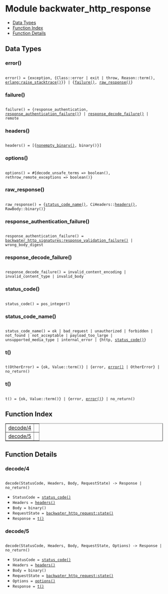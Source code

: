 

# Module backwater_http_response #
* [Data Types](#types)
* [Function Index](#index)
* [Function Details](#functions)

<a name="types"></a>

## Data Types ##




### <a name="type-error">error()</a> ###


<pre><code>
error() = {exception, {Class::error | exit | throw, Reason::term(), <a href="erlang.md#type-raise_stacktrace">erlang:raise_stacktrace()</a>}} | {<a href="#type-failure">failure()</a>, <a href="#type-raw_response">raw_response()</a>}
</code></pre>




### <a name="type-failure">failure()</a> ###


<pre><code>
failure() = {response_authentication, <a href="#type-response_authentication_failure">response_authentication_failure()</a>} | <a href="#type-response_decode_failure">response_decode_failure()</a> | remote
</code></pre>




### <a name="type-headers">headers()</a> ###


<pre><code>
headers() = [{<a href="#type-nonempty_binary">nonempty_binary()</a>, binary()}]
</code></pre>




### <a name="type-options">options()</a> ###


<pre><code>
options() = #{decode_unsafe_terms =&gt; boolean(), rethrow_remote_exceptions =&gt; boolean()}
</code></pre>




### <a name="type-raw_response">raw_response()</a> ###


<pre><code>
raw_response() = {<a href="#type-status_code_name">status_code_name()</a>, CiHeaders::<a href="#type-headers">headers()</a>, RawBody::binary()}
</code></pre>




### <a name="type-response_authentication_failure">response_authentication_failure()</a> ###


<pre><code>
response_authentication_failure() = <a href="backwater_http_signatures.md#type-response_validation_failure">backwater_http_signatures:response_validation_failure()</a> | wrong_body_digest
</code></pre>




### <a name="type-response_decode_failure">response_decode_failure()</a> ###


<pre><code>
response_decode_failure() = invalid_content_encoding | invalid_content_type | invalid_body
</code></pre>




### <a name="type-status_code">status_code()</a> ###


<pre><code>
status_code() = pos_integer()
</code></pre>




### <a name="type-status_code_name">status_code_name()</a> ###


<pre><code>
status_code_name() = ok | bad_request | unauthorized | forbidden | not_found | not_acceptable | payload_too_large | unsupported_media_type | internal_error | {http, <a href="#type-status_code">status_code()</a>}
</code></pre>




### <a name="type-t">t()</a> ###


<pre><code>
t(OtherError) = {ok, Value::term()} | {error, <a href="#type-error">error()</a> | OtherError} | no_return()
</code></pre>




### <a name="type-t">t()</a> ###


<pre><code>
t() = {ok, Value::term()} | {error, <a href="#type-error">error()</a>} | no_return()
</code></pre>

<a name="index"></a>

## Function Index ##


<table width="100%" border="1" cellspacing="0" cellpadding="2" summary="function index"><tr><td valign="top"><a href="#decode-4">decode/4</a></td><td></td></tr><tr><td valign="top"><a href="#decode-5">decode/5</a></td><td></td></tr></table>


<a name="functions"></a>

## Function Details ##

<a name="decode-4"></a>

### decode/4 ###

<pre><code>
decode(StatusCode, Headers, Body, RequestState) -&gt; Response | no_return()
</code></pre>

<ul class="definitions"><li><code>StatusCode = <a href="#type-status_code">status_code()</a></code></li><li><code>Headers = <a href="#type-headers">headers()</a></code></li><li><code>Body = binary()</code></li><li><code>RequestState = <a href="backwater_http_request.md#type-state">backwater_http_request:state()</a></code></li><li><code>Response = <a href="#type-t">t()</a></code></li></ul>

<a name="decode-5"></a>

### decode/5 ###

<pre><code>
decode(StatusCode, Headers, Body, RequestState, Options) -&gt; Response | no_return()
</code></pre>

<ul class="definitions"><li><code>StatusCode = <a href="#type-status_code">status_code()</a></code></li><li><code>Headers = <a href="#type-headers">headers()</a></code></li><li><code>Body = binary()</code></li><li><code>RequestState = <a href="backwater_http_request.md#type-state">backwater_http_request:state()</a></code></li><li><code>Options = <a href="#type-options">options()</a></code></li><li><code>Response = <a href="#type-t">t()</a></code></li></ul>

